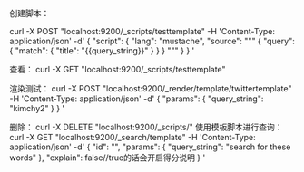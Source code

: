 创建脚本：

curl -X POST "localhost:9200/_scripts/testtemplate" -H 'Content-Type: application/json' -d'
{
    "script": {
        "lang": "mustache",
        "source": """
        {
            "query": {
                "match": {
                    "title": "{{query_string}}"
                }
            }
        }
"""
    }
}
'

查看：
curl -X GET "localhost:9200/_scripts/testtemplate"

渲染测试：
curl -X POST "localhost:9200/_render/template/twittertemplate" -H 'Content-Type: application/json' -d'
{
	"params": {
		"query_string": "kimchy2"
	}
}
'

删除：
curl -X DELETE "localhost:9200/_scripts/<templatename>"
使用模板脚本进行查询：
curl -X GET "localhost:9200/_search/template" -H 'Content-Type: application/json' -d'
{
    "id": "<templateName>",
    "params": {
        "query_string": "search for these words"
    },
    "explain": false//true的话会开启得分说明
}
'
